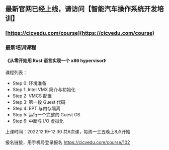 
## 最新官网已经上线，请访问【智能汽车操作系统开发培训】

### [https://cicvedu.com/course](https://cicvedu.com/course)


### 最新培训课程
#### 《从零开始用 Rust 语言实现一个 x86 hypervisor》
课程列表：
* Step 0: 环境准备
* Step 1: Intel VMX 简介与初始化
* Step 2: VMCS 配置
* Step 3: 第一段 Guest 代码
* Step 4: EPT 与内存隔离
* Step 5: 运行一个完整的 Guest OS
* Step 6: 中断与 I/O 虚拟化


上课时间：2022.12.19-12.30 共6次课，每周一三五晚上8点开始

报名链接，用手机号登录报名 <https://cicvedu.com/course/102>
